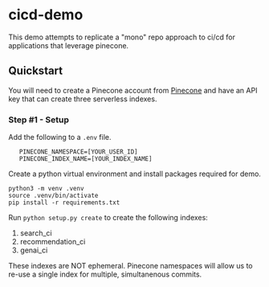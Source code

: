 # cicd-demo
This demo attempts to replicate a "mono" repo approach to ci/cd for applications that leverage pinecone. 

## Quickstart
You will need to create a Pinecone account from [Pinecone](https://app.pinecone.io/?sessionType=login) and have an API key that can create three serverless indexes.

### Step #1 - Setup
Add the following to a ```.env``` file.

```PINECONE_API_KEY=[YOUR_API_KEY]
   PINECONE_NAMESPACE=[YOUR_USER_ID]
   PINECONE_INDEX_NAME=[YOUR_INDEX_NAME]
```

Create a python virtual environment and install packages required for demo.

```
python3 -m venv .venv
source .venv/bin/activate
pip install -r requirements.txt
```

Run ```python setup.py create``` to create the following indexes:
1. search_ci
1. recommendation_ci
1. genai_ci

These indexes are NOT ephemeral. Pinecone namespaces will allow us to re-use a single index for multiple, simultanenous 
commits.


